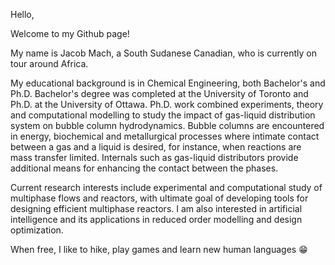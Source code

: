 Hello,

Welcome to my Github page!

My name is Jacob Mach, a South Sudanese Canadian, who is currently on tour around Africa.

My educational background is in Chemical Engineering, both Bachelor's and Ph.D. Bachelor's degree was completed at the University of Toronto and Ph.D. at the University of Ottawa. Ph.D. work combined experiments, theory and computational modelling to study the impact of gas-liquid distribution system on bubble column hydrodynamics. Bubble columns are encountered in energy, biochemical and metallurgical processes where intimate contact between a gas and a liquid is desired, for instance, when reactions are mass transfer limited. Internals such as gas-liquid distributors provide additional means for enhancing the contact between the phases.

Current research interests include experimental and computational study of multiphase flows and reactors, with ultimate goal of developing tools for designing efficient multiphase reactors. I am also interested in artificial intelligence and its applications in reduced order modelling and design optimization. 

When free, I like to hike, play games and learn new human languages 😁

<!---
jacobmach13/jacobmach13 is a ✨ special ✨ repository because its `README.md` (this file) appears on your GitHub profile.
You can click the Preview link to take a look at your changes.
--->
